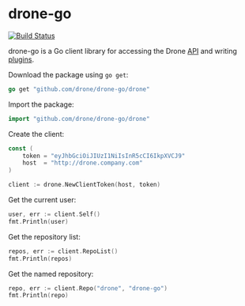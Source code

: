 # drone-go

[![Build Status](http://beta.drone.io/api/badges/drone/drone-go/status.svg)](http://beta.drone.io/drone/drone-go)

drone-go is a Go client library for accessing the Drone [API](http://readme.drone.io/devs/api/builds/) and writing [plugins](http://readme.drone.io/plugins/).

Download the package using `go get`:

```Go
go get "github.com/drone/drone-go/drone"
```

Import the package:

```Go
import "github.com/drone/drone-go/drone"
```

Create the client:

```Go
const (
	token = "eyJhbGciOiJIUzI1NiIsInR5cCI6IkpXVCJ9"
	host  = "http://drone.company.com"
)

client := drone.NewClientToken(host, token)
```

Get the current user:

```Go
user, err := client.Self()
fmt.Println(user)
```

Get the repository list:

```Go
repos, err := client.RepoList()
fmt.Println(repos)
```

Get the named repository:

```Go
repo, err := client.Repo("drone", "drone-go")
fmt.Println(repo)
```
